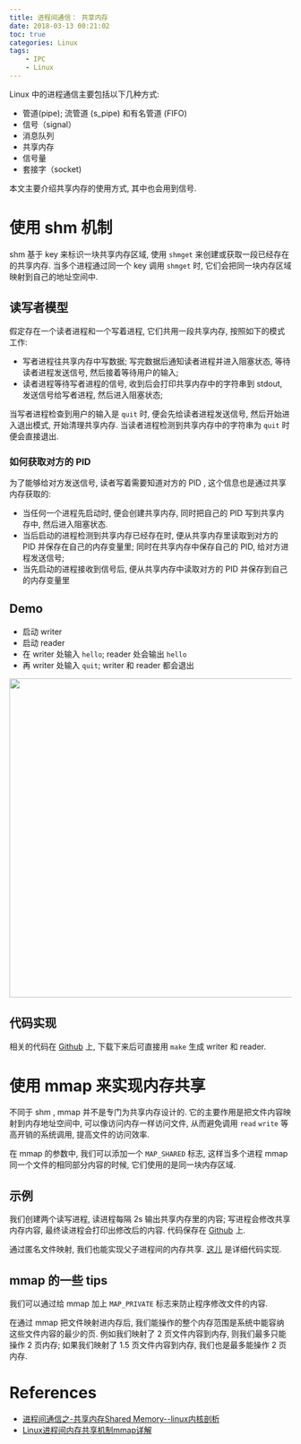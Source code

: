 ```yaml
---
title: 进程间通信： 共享内存
date: 2018-03-13 00:21:02
toc: true
categories: Linux
tags:
    - IPC
    - Linux
---
```


Linux 中的进程通信主要包括以下几种方式:

* 管道(pipe); 流管道 (s_pipe) 和有名管道 (FIFO)
* 信号（signal）
* 消息队列
* 共享内存
* 信号量
* 套接字（socket)

本文主要介绍共享内存的使用方式, 其中也会用到信号.

<!--more-->

# 使用 shm 机制

shm 基于 key 来标识一块共享内存区域, 使用 `shmget` 来创建或获取一段已经存在的共享内存.
当多个进程通过同一个 key 调用 `shmget` 时, 它们会把同一块内存区域映射到自己的地址空间中.

## 读写者模型

假定存在一个读者进程和一个写着进程, 它们共用一段共享内存, 按照如下的模式工作:

* 写者进程往共享内存中写数据; 写完数据后通知读者进程并进入阻塞状态, 等待读者进程发送信号, 然后接着等待用户的输入;
* 读者进程等待写者进程的信号, 收到后会打印共享内存中的字符串到 stdout, 发送信号给写者进程, 然后进入阻塞状态;

当写者进程检查到用户的输入是 `quit` 时, 便会先给读者进程发送信号, 然后开始进入退出模式, 开始清理共享内存.
当读者进程检测到共享内存中的字符串为 `quit` 时便会直接退出.

### 如何获取对方的 PID

为了能够给对方发送信号, 读者写着需要知道对方的 PID , 这个信息也是通过共享内存获取的:

* 当任何一个进程先启动时, 便会创建共享内存, 同时把自己的 PID 写到共享内存中, 然后进入阻塞状态.
* 当后启动的进程检测到共享内存已经存在时, 便从共享内存里读取到对方的 PID 并保存在自己的内存变量里; 同时在共享内存中保存自己的 PID, 给对方进程发送信号;
* 当先启动的进程接收到信号后, 便从共享内存中读取对方的 PID 并保存到自己的内存变量里

## Demo

* 启动 writer
* 启动 reader
* 在 writer 处输入 `hello`; reader 处会输出 `hello`
* 再 writer 处输入 `quit`; writer 和 reader 都会退出

<img src="http://on2hdrotz.bkt.clouddn.com/blog/1520873559834.png" width="570"/>

## 代码实现

相关的代码在 [Github](https://github.com/hiberabyss/JustDoIt/tree/master/ShareMemory) 上,
下载下来后可直接用 `make` 生成 writer 和 reader.

# 使用 mmap 来实现内存共享

不同于 shm , mmap 并不是专门为共享内存设计的. 它的主要作用是把文件内容映射到内存地址空间中,
可以像访问内存一样访问文件, 从而避免调用 `read` `write` 等高开销的系统调用, 提高文件的访问效率.

在 mmap 的参数中, 我们可以添加一个 `MAP_SHARED` 标志, 这样当多个进程 mmap 同一个文件的相同部分内容的时候,
它们使用的是同一块内存区域.

## 示例

我们创建两个读写进程, 读进程每隔 2s 输出共享内存里的内容; 写进程会修改共享内存内容, 最终读进程会打印出修改后的内容.
代码保存在 [Github](https://github.com/hiberabyss/JustDoIt/tree/master/ShareMemory/mmap) 上.

通过匿名文件映射, 我们也能实现父子进程间的内存共享. [这儿](https://github.com/hiberabyss/JustDoIt/blob/master/ShareMemory/mmap/anonymous.c)
是详细代码实现.

## mmap 的一些 tips

我们可以通过给 mmap 加上 `MAP_PRIVATE` 标志来防止程序修改文件的内容.

在通过 mmap 把文件映射进内存后, 我们能操作的整个内存范围是系统中能容纳这些文件内容的最少的页.
例如我们映射了 2 页文件内容到内存, 则我们最多只能操作 2 页内存; 如果我们映射了 1.5 页文件内容到内存,
我们也是最多能操作 2 页内存.

# References

- [进程间通信之-共享内存Shared Memory--linux内核剖析](http://blog.csdn.net/gatieme/article/details/51005811)
- [Linux进程间内存共享机制mmap详解](http://blog.csdn.net/maverick1990/article/details/48050975)
